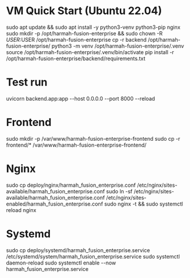# VM Quick Start (Ubuntu 22.04)
sudo apt update && sudo apt install -y python3-venv python3-pip nginx
sudo mkdir -p /opt/harmah-fusion-enterprise && sudo chown -R $USER:$USER /opt/harmah-fusion-enterprise
cp -r backend /opt/harmah-fusion-enterprise/
python3 -m venv /opt/harmah-fusion-enterprise/.venv
source /opt/harmah-fusion-enterprise/.venv/bin/activate
pip install -r /opt/harmah-fusion-enterprise/backend/requirements.txt

# Test run
uvicorn backend.app:app --host 0.0.0.0 --port 8000 --reload

# Frontend
sudo mkdir -p /var/www/harmah-fusion-enterprise-frontend
sudo cp -r frontend/* /var/www/harmah-fusion-enterprise-frontend/

# Nginx
sudo cp deploy/nginx/harmah_fusion_enterprise.conf /etc/nginx/sites-available/harmah_fusion_enterprise.conf
sudo ln -sf /etc/nginx/sites-available/harmah_fusion_enterprise.conf /etc/nginx/sites-enabled/harmah_fusion_enterprise.conf
sudo nginx -t && sudo systemctl reload nginx

# Systemd
sudo cp deploy/systemd/harmah_fusion_enterprise.service /etc/systemd/system/harmah_fusion_enterprise.service
sudo systemctl daemon-reload
sudo systemctl enable --now harmah_fusion_enterprise.service
